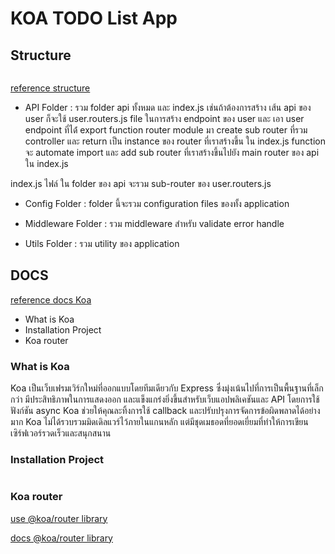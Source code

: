 # KOA TODO List App

## Structure

```

```

[reference structure](https://marcoghiani.com/blog/advanced-koa-js-boilerplate)

- API Folder : รวม folder api ทั้งหมด และ index.js เช่นถ้าต้องการสร้าง เส้น api ของ user ก็จะใช้ user.routers.js file ในการสร้าง endpoint ของ user และ เอา user endpoint ที่ได่้ export function router module มา create sub router ที่รวม controller และ return เป็น instance ของ router ที่เราสร้างขึ้น ใน index.js function จะ automate import และ add sub router ที่เราสร้างขึ้นไปยัง main router ของ api ใน index.js

index.js ไฟล์ ใน folder ของ api จะรวม sub-router ของ user.routers.js

- Config Folder : folder นี้จะรวม configuration files ของทั้ง application

- Middleware Folder : รวม middleware สำหรับ validate error handle

- Utils Folder : รวม utility ของ application

## DOCS

[reference docs Koa](https://koajs.com/)

- What is Koa
- Installation Project
- Koa router

### What is Koa

Koa เป็นเว็บเฟรมเวิร์กใหม่ที่ออกแบบโดยทีมเดียวกับ Express ซึ่งมุ่งเน้นไปที่การเป็นพื้นฐานที่เล็กกว่า มีประสิทธิภาพในการแสดงออก และแข็งแกร่งยิ่งขึ้นสำหรับเว็บแอปพลิเคชันและ API โดยการใช้ฟังก์ชัน async Koa ช่วยให้คุณละทิ้งการใช้ callback และปรับปรุงการจัดการข้อผิดพลาดได้อย่างมาก Koa ไม่ได้รวบรวมมิดเดิลแวร์ไว้ภายในแกนหลัก แต่มีชุดเมธอดที่ยอดเยี่ยมที่ทำให้การเขียนเซิร์ฟเวอร์รวดเร็วและสนุกสนาน

### Installation Project

```

```

### Koa router

[use @koa/router library](https://github.com/koajs/router)

[docs @koa/router library](https://github.com/koajs/router/blob/master/API.md)
